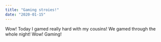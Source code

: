 ```yaml
---
title: "Gaming stroies!"
date: "2020-01-15"
---
```


Wow! Today I gamed really hard with my cousins! We gamed through the whole night! Wow! Gaming!
